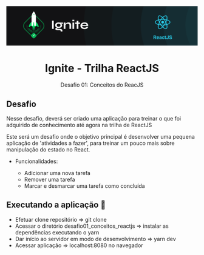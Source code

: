 <img alt="ignite-reactjs" title="ignite-reactjs" src=".github/cover-reactjs.png">

<h1 align="center">
  Ignite - Trilha ReactJS
</h2>

<p align="center">
  Desafio 01: Conceitos do ReacJS
</p>

## Desafio

Nesse desafio, deverá ser criado uma aplicação para treinar o que foi adquirido de conhecimento até agora na trilha de ReactJS

Este será um desafio onde o objetivo principal é desenvolver uma pequena aplicação de 'atividades a fazer', para treinar um pouco mais sobre manipulação do estado no React.

- Funcionalidades:

	- Adicionar uma nova tarefa
	- Remover uma tarefa
	- Marcar e desmarcar uma tarefa como concluída

## Executando a aplicação 🚀

- Efetuar clone repositório => git clone 
- Acessar o diretório desafio01_conceitos_reactjs => instalar as dependências executando o yarn
- Dar início ao servidor em modo de desenvolvimento => yarn dev
- Acessar aplicação => localhost:8080 no navegador
